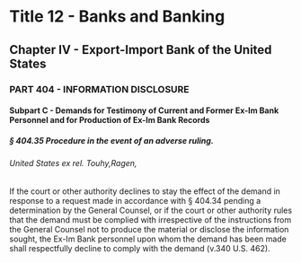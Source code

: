 
# Title 12 - Banks and Banking
## Chapter IV - Export-Import Bank of the United States
### PART 404 - INFORMATION DISCLOSURE
#### Subpart C - Demands for Testimony of Current and Former Ex-Im Bank Personnel and for Production of Ex-Im Bank Records
##### § 404.35 Procedure in the event of an adverse ruling.
###### United States ex rel. Touhy,Ragen,

If the court or other authority declines to stay the effect of the demand in response to a request made in accordance with § 404.34 pending a determination by the General Counsel, or if the court or other authority rules that the demand must be complied with irrespective of the instructions from the General Counsel not to produce the material or disclose the information sought, the Ex-Im Bank personnel upon whom the demand has been made shall respectfully decline to comply with the demand (v.340 U.S. 462).
